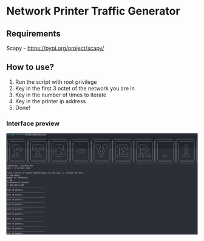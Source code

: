 # Network Printer Traffic Generator

## Requirements
Scapy - https://pypi.org/project/scapy/

## How to use?
1. Run the script with root privilege
2. Key in the first 3 octet of the network you are in
3. Key in the number of times to iterate
4. Key in the printer ip address
5. Done!

### Interface preview
![User Interface Image](https://github.com/0x4F776C/Network-Printer-Traffic-Generator/blob/main/PTG.png)
